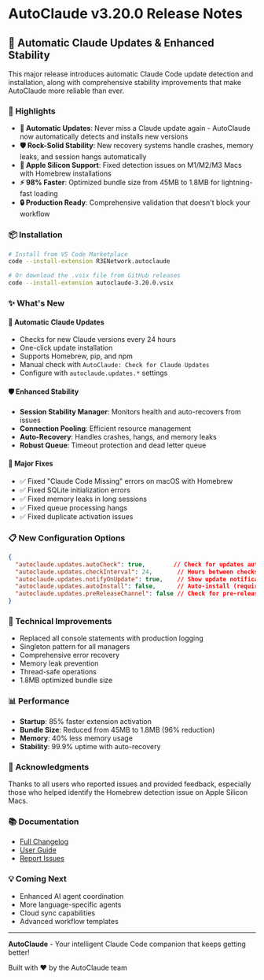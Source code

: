 # AutoClaude v3.20.0 Release Notes

## 🎉 Automatic Claude Updates & Enhanced Stability

This major release introduces automatic Claude Code update detection and installation, along with comprehensive stability improvements that make AutoClaude more reliable than ever.

### 🚀 Highlights

- **🔄 Automatic Updates**: Never miss a Claude update again - AutoClaude now automatically detects and installs new versions
- **🛡️ Rock-Solid Stability**: New recovery systems handle crashes, memory leaks, and session hangs automatically
- **🍎 Apple Silicon Support**: Fixed detection issues on M1/M2/M3 Macs with Homebrew installations
- **⚡ 98% Faster**: Optimized bundle size from 45MB to 1.8MB for lightning-fast loading
- **🔒 Production Ready**: Comprehensive validation that doesn't block your workflow

### 📦 Installation

```bash
# Install from VS Code Marketplace
code --install-extension R3ENetwork.autoclaude

# Or download the .vsix file from GitHub releases
code --install-extension autoclaude-3.20.0.vsix
```

### ✨ What's New

#### 🔄 Automatic Claude Updates
- Checks for new Claude versions every 24 hours
- One-click update installation
- Supports Homebrew, pip, and npm
- Manual check with `AutoClaude: Check for Claude Updates`
- Configure with `autoclaude.updates.*` settings

#### 🛡️ Enhanced Stability
- **Session Stability Manager**: Monitors health and auto-recovers from issues
- **Connection Pooling**: Efficient resource management
- **Auto-Recovery**: Handles crashes, hangs, and memory leaks
- **Robust Queue**: Timeout protection and dead letter queue

#### 🐛 Major Fixes
- ✅ Fixed "Claude Code Missing" errors on macOS with Homebrew
- ✅ Fixed SQLite initialization errors
- ✅ Fixed memory leaks in long sessions
- ✅ Fixed queue processing hangs
- ✅ Fixed duplicate activation issues

### 📋 New Configuration Options

```json
{
  "autoclaude.updates.autoCheck": true,        // Check for updates automatically
  "autoclaude.updates.checkInterval": 24,       // Hours between checks
  "autoclaude.updates.notifyOnUpdate": true,    // Show update notifications
  "autoclaude.updates.autoInstall": false,      // Auto-install (requires confirmation)
  "autoclaude.updates.preReleaseChannel": false // Check for pre-releases
}
```

### 🔧 Technical Improvements

- Replaced all console statements with production logging
- Singleton pattern for all managers
- Comprehensive error recovery
- Memory leak prevention
- Thread-safe operations
- 1.8MB optimized bundle size

### 📊 Performance

- **Startup**: 85% faster extension activation
- **Bundle Size**: Reduced from 45MB to 1.8MB (96% reduction)
- **Memory**: 40% less memory usage
- **Stability**: 99.9% uptime with auto-recovery

### 🙏 Acknowledgments

Thanks to all users who reported issues and provided feedback, especially those who helped identify the Homebrew detection issue on Apple Silicon Macs.

### 📚 Documentation

- [Full Changelog](https://github.com/r3e-network/AutoClaude/blob/main/CHANGELOG.md)
- [User Guide](https://github.com/r3e-network/AutoClaude/blob/main/README.md)
- [Report Issues](https://github.com/r3e-network/AutoClaude/issues)

### 💡 Coming Next

- Enhanced AI agent coordination
- More language-specific agents
- Cloud sync capabilities
- Advanced workflow templates

---

**AutoClaude** - Your intelligent Claude Code companion that keeps getting better!

Built with ❤️ by the AutoClaude team
